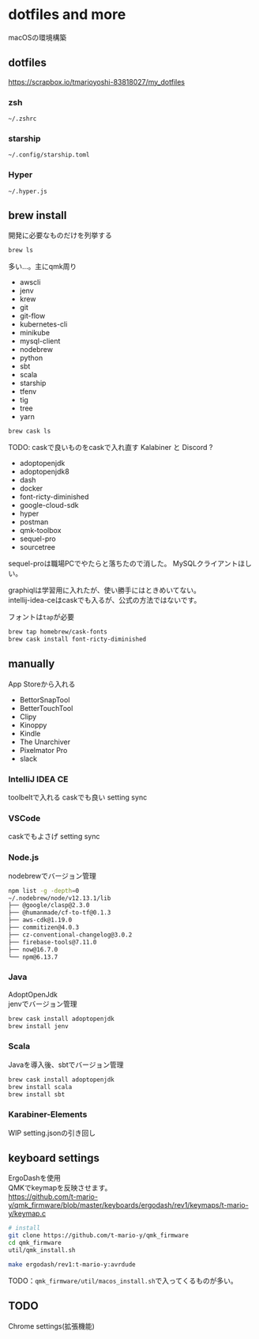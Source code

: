 # dotfiles and more

macOSの環境構築

## dotfiles

<https://scrapbox.io/tmarioyoshi-83818027/my_dotfiles>

### zsh

`~/.zshrc`

### starship

`~/.config/starship.toml`

### Hyper

`~/.hyper.js`

## brew install

開発に必要なものだけを列挙する

```sh
brew ls
```

多い…。主にqmk周り

- awscli
- jenv
- krew
- git
- git-flow
- kubernetes-cli
- minikube
- mysql-client
- nodebrew
- python
- sbt
- scala
- starship
- tfenv
- tig
- tree
- yarn

```sh
brew cask ls
```

TODO: caskで良いものをcaskで入れ直す
Kalabiner と Discord ?

- adoptopenjdk
- adoptopenjdk8
- dash
- docker
- font-ricty-diminished
- google-cloud-sdk
- hyper
- postman
- qmk-toolbox
- sequel-pro
- sourcetree

sequel-proは職場PCでやたらと落ちたので消した。
MySQLクライアントほしい。

graphiqlは学習用に入れたが、使い勝手にはときめいてない。  
intellij-idea-ceはcaskでも入るが、公式の方法ではないです。

フォントは`tap`が必要

```sh
brew tap homebrew/cask-fonts
brew cask install font-ricty-diminished
```

## manually

App Storeから入れる

- BettorSnapTool
- BetterTouchTool
- Clipy
- Kinoppy
- Kindle
- The Unarchiver
- Pixelmator Pro
- slack

### IntelliJ IDEA CE

toolbeltで入れる caskでも良い
setting sync

### VSCode

caskでもよさげ
setting sync

### Node.js

nodebrewでバージョン管理

```sh
npm list -g -depth=0
~/.nodebrew/node/v12.13.1/lib
├── @google/clasp@2.3.0
├── @humanmade/cf-to-tf@0.1.3
├── aws-cdk@1.19.0
├── commitizen@4.0.3
├── cz-conventional-changelog@3.0.2
├── firebase-tools@7.11.0
├── now@16.7.0
└── npm@6.13.7
```

### Java

AdoptOpenJdk  
jenvでバージョン管理  

```sh
brew cask install adoptopenjdk
brew install jenv
```

### Scala

Javaを導入後、sbtでバージョン管理

```sh
brew cask install adoptopenjdk
brew install scala
brew install sbt
```

### Karabiner-Elements

WIP setting.jsonの引き回し

## keyboard settings

ErgoDashを使用  
QMKでkeymapを反映させます。  
<https://github.com/t-mario-y/qmk_firmware/blob/master/keyboards/ergodash/rev1/keymaps/t-mario-y/keymap.c>

```sh
# install
git clone https://github.com/t-mario-y/qmk_firmware
cd qmk_firmware
util/qmk_install.sh

make ergodash/rev1:t-mario-y:avrdude
```

TODO：`qmk_firmware/util/macos_install.sh`で入ってくるものが多い。  

## TODO

Chrome settings(拡張機能)
